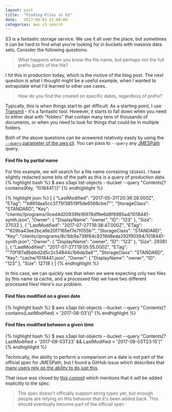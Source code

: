 ```yaml
---
layout: post
title:  "Finding Files in S3"
date:   2017-08-03 21:00:00
categories: aws s3 search
---
```


S3 is a fantastic storage service. We use it all over the place, but sometimes
it can be hard to find what you're looking for in buckets with massive
data sets. Consider the following questions:

> What happens when you know the file name, but perhaps not the full prefix
(path) of the file?

I hit this in production today, which is the motive of the blog post. The
next question is what I thought might be a useful example, when I wanted
to extrapolate what I'd learned to other use cases.

> How do you find the created on specific dates, regardless of prefix?

<!--more-->

Typically, this is when things start to get difficult. As a starting point,
I use [Transmit][transmit] - it's a fantastic tool. However, it starts to fall
down when you need to either deal with "folders" that contain many tens of
thousands of documents, or when you need to look for things that could be
in multiple folders.

Both of the above questions can be answered relatively easily by using the
[`--query` parameter of the aws cli][query]. You can pass to `--query` any
[JMESPath][jmespath] query.

#### Find file by partial name

For this example, we will search for a file name containing `1018441`. I
have slightly redacted some bits of the path as this is a query of
production data.
{% highlight bash %}
$ aws s3api list-objects --bucket <bucket-name> --query "Contents[?contains(Key, '1018441')]"
{% endhighlight %}

{% highlight json %}
[
    {
        "LastModified": "2017-05-31T20:36:28.000Z",
        "ETag": "\"b861daa5cc3775f38519f5de6566cbe7\"",
        "StorageClass": "STANDARD",
        "Key": "clients/<client name>/programs/0ced4d20939fe16978df9e6d8f8985ad/1018441-synth.json",
        "Owner": {
            "DisplayName": "owner",
            "ID": "123"
        },
        "Size": 27032
    },
    {
        "LastModified": "2017-07-27T19:38:47.000Z",
        "ETag": "\"829ba43ee2bca9e20f7165ef7e7f055b\"",
        "StorageClass": "STANDARD",
        "Key": "clients/<client-name>/programs/8c1bb9a738f64c9219d8eda292f90394/1018441-synth.json",
        "Owner": {
            "DisplayName": "owner",
            "ID": "123"
        },
        "Size": 29381
    },
    {
        "LastModified": "2017-07-27T19:05:55.000Z",
        "ETag": "\"70f187a8bbbd2d5c2c54844c1b6da3a6\"",
        "StorageClass": "STANDARD",
        "Key": "cache/1018441.json",
        "Owner": {
            "DisplayName": "owner",
            "ID": "123"
        },
        "Size": 12718
    }
]
{% endhighlight %}

In this case, we can quickly see that when we were expecting only two files
by this name (a cache, and a processed file) we have two different processed
files! Here's our problem.

#### Find files modified on a given date
{% highlight bash %}
$ aws s3api list-objects --bucket <bucket name> --query "Contents[?contains(LastModified) > '2017-08-03')]"
{% endhighlight %}

#### Find files modified between a given time
{% highlight bash %}
$ aws s3api list-objects --bucket <bucket name> --query "Contents[?LastModified > '2017-08-03T23' && LastModified < '2017-08-03T23:15']"
{% endhighlight %}

Technically, the ability to perform a comparison on a date is not part of
the official spec for JMESPath, but I found a GitHub issue which describes
that [many users rely on the ability to do just this][date-issue].

That issue was closed by [this commit][date-fix] which mentions that it
will be added explicitly to the spec:

> The spec doesn't officially support string types yet, but enough people
are relying on this behavior that it's been added back.  This should
eventually become part of the official spec.


[transmit]: https://www.panic.com/transmit/
[query]: http://docs.aws.amazon.com/cli/latest/reference/index.html#options
[jmespath]: http://jmespath.org/
[date-issue]: https://github.com/jmespath/jmespath.py/issues/124
[date-fix]: https://github.com/jamesls/jmespath/commit/b893fc2bdd52fdd227a8cec3b7a26574de813e67